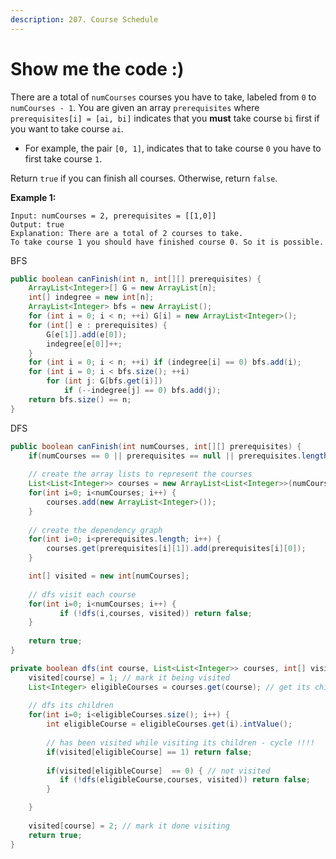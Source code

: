```yaml
---
description: 207. Course Schedule
---
```


# Show me the code :\)

There are a total of `numCourses` courses you have to take, labeled from `0` to `numCourses - 1`. You are given an array `prerequisites` where `prerequisites[i] = [ai, bi]` indicates that you **must** take course `bi` first if you want to take course `ai`.

* For example, the pair `[0, 1]`, indicates that to take course `0` you have to first take course `1`.

Return `true` if you can finish all courses. Otherwise, return `false`.

**Example 1:**

```text
Input: numCourses = 2, prerequisites = [[1,0]]
Output: true
Explanation: There are a total of 2 courses to take. 
To take course 1 you should have finished course 0. So it is possible.
```



BFS

```java
public boolean canFinish(int n, int[][] prerequisites) {
    ArrayList<Integer>[] G = new ArrayList[n];
    int[] indegree = new int[n];
    ArrayList<Integer> bfs = new ArrayList();
    for (int i = 0; i < n; ++i) G[i] = new ArrayList<Integer>();
    for (int[] e : prerequisites) {
        G[e[1]].add(e[0]);
        indegree[e[0]]++;
    }
    for (int i = 0; i < n; ++i) if (indegree[i] == 0) bfs.add(i);
    for (int i = 0; i < bfs.size(); ++i)
        for (int j: G[bfs.get(i)])
            if (--indegree[j] == 0) bfs.add(j);
    return bfs.size() == n;
}
```

DFS

```java
public boolean canFinish(int numCourses, int[][] prerequisites) {
    if(numCourses == 0 || prerequisites == null || prerequisites.length == 0) return true; //??
    
    // create the array lists to represent the courses
    List<List<Integer>> courses = new ArrayList<List<Integer>>(numCourses);
    for(int i=0; i<numCourses; i++) {
        courses.add(new ArrayList<Integer>());
    }
    
    // create the dependency graph
    for(int i=0; i<prerequisites.length; i++) {
        courses.get(prerequisites[i][1]).add(prerequisites[i][0]);
    }

    int[] visited = new int[numCourses]; 
    
    // dfs visit each course
    for(int i=0; i<numCourses; i++) {
           if (!dfs(i,courses, visited)) return false; 
    }
    
    return true;
}

private boolean dfs(int course, List<List<Integer>> courses, int[] visited) {    
    visited[course] = 1; // mark it being visited
    List<Integer> eligibleCourses = courses.get(course); // get its children
    
    // dfs its children
    for(int i=0; i<eligibleCourses.size(); i++) {
        int eligibleCourse = eligibleCourses.get(i).intValue();
        
        // has been visited while visiting its children - cycle !!!!     
        if(visited[eligibleCourse] == 1) return false; 
   
        if(visited[eligibleCourse]  == 0) { // not visited
           if (!dfs(eligibleCourse,courses, visited)) return false; 
        }

    }
    
    visited[course] = 2; // mark it done visiting
    return true;
}
```

